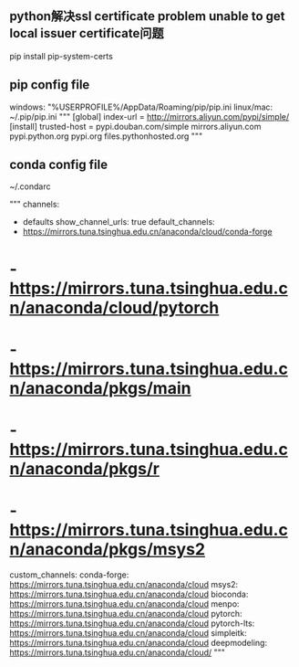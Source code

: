 ## python解决ssl certificate problem unable to get local issuer certificate问题
pip install pip-system-certs
## pip config file
windows: "%USERPROFILE%/AppData/Roaming/pip/pip.ini
linux/mac: ~/.pip/pip.ini
"""
[global]
index-url = http://mirrors.aliyun.com/pypi/simple/
[install]
trusted-host =  pypi.douban.com/simple
		mirrors.aliyun.com
               pypi.python.org
               pypi.org
               files.pythonhosted.org
"""
## conda config file
~/.condarc

"""
channels:
  - defaults
show_channel_urls: true
default_channels:
  - https://mirrors.tuna.tsinghua.edu.cn/anaconda/cloud/conda-forge
#  - https://mirrors.tuna.tsinghua.edu.cn/anaconda/cloud/pytorch
#  - https://mirrors.tuna.tsinghua.edu.cn/anaconda/pkgs/main
#  - https://mirrors.tuna.tsinghua.edu.cn/anaconda/pkgs/r
#  - https://mirrors.tuna.tsinghua.edu.cn/anaconda/pkgs/msys2
custom_channels:
  conda-forge: https://mirrors.tuna.tsinghua.edu.cn/anaconda/cloud
  msys2: https://mirrors.tuna.tsinghua.edu.cn/anaconda/cloud
  bioconda: https://mirrors.tuna.tsinghua.edu.cn/anaconda/cloud
  menpo: https://mirrors.tuna.tsinghua.edu.cn/anaconda/cloud
  pytorch: https://mirrors.tuna.tsinghua.edu.cn/anaconda/cloud
  pytorch-lts: https://mirrors.tuna.tsinghua.edu.cn/anaconda/cloud
  simpleitk: https://mirrors.tuna.tsinghua.edu.cn/anaconda/cloud
  deepmodeling: https://mirrors.tuna.tsinghua.edu.cn/anaconda/cloud/
"""
